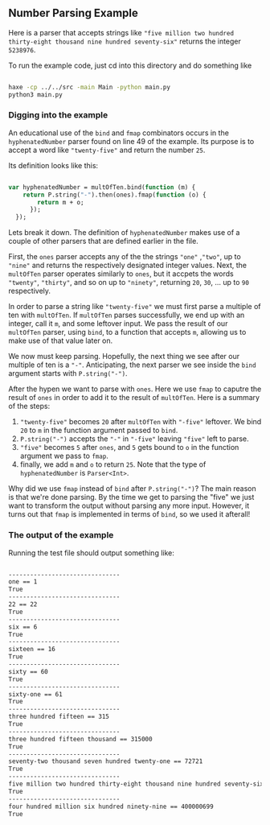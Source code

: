 ## Number Parsing Example

Here is a parser that accepts strings like `"five million two hundred thirty-eight thousand nine hundred seventy-six"` returns the integer `5238976`.

To run the example code, just cd into this directory and do something like

```bash

haxe -cp ../../src -main Main -python main.py
python3 main.py


```

### Digging into the example

An educational use of the `bind` and `fmap` combinators occurs in the
`hyphenatedNumber` parser found on line 49 of the example. Its purpose
is to accept a word like `"twenty-five"` and return the number `25`.

Its definition looks like this:

```haxe

var hyphenatedNumber = multOfTen.bind(function (m) {
	return P.string("-").then(ones).fmap(function (o) {
	    return m + o;
	  });
  });


```

Lets break it down.  The definition of `hyphenatedNumber` makes use of
a couple of other parsers that are defined earlier in the file.  

First, the `ones` parser accepts any of the the strings `"one"`
,`"two"`, up to `"nine"` and returns the respectively designated
integer values.  Next, the `multOfTen` parser operates similarly to
`ones`, but it accpets the words `"twenty"`, `"thirty"`, and so on up
to `"ninety"`, returning `20`, `30`, ... up to `90` respectively.

In order to parse a string like `"twenty-five"` we must first parse a
multiple of ten with `multOfTen`. If `multOfTen` parses successfully,
we end up with an integer, call it `m`, and some leftover input.  We
pass the result of our `multOfTen` parser, using `bind`, to a function
that accepts `m`, allowing us to make use of that value later on.  

We now must keep parsing. Hopefully, the next thing we see after our
multiple of ten is a `"-"`. Anticipating, the next parser we see
inside the `bind` argument starts with `P.string("-")`.  

After the hypen we want to parse with `ones`.  Here we use `fmap` to
caputre the result of `ones` in order to add it to the result of
`multOfTen`.  Here is a summary of the steps:


1. `"twenty-five"` becomes `20` after `multOfTen` with `"-five"`
   leftover. We bind `20` to `m` in the function argument passed to
   `bind`.
2. `P.string("-")` accepts the `"-"` in `"-five"` leaving `"five"`
   left to parse.
3. `"five"` becomes `5` after `ones`, and `5` gets bound to `o` in the
   function argument we pass to `fmap`.
4. finally, we add `m` and `o` to return `25`.  Note that the type of
   `hyphenatedNumber` is `Parser<Int>`.

Why did we use `fmap` instead of `bind` after `P.string("-")`? The
main reason is that we're done parsing.  By the time we get to parsing
the "five" we just want to transform the output without parsing any
more input. However, it turns out that `fmap` is implemented in terms
of `bind`, so we used it afterall!


### The output of the example


Running the test file should output something like:

```bash

-------------------------------
one == 1
True
-------------------------------
22 == 22
True
-------------------------------
six == 6
True
-------------------------------
sixteen == 16
True
-------------------------------
sixty == 60
True
-------------------------------
sixty-one == 61
True
-------------------------------
three hundred fifteen == 315
True
-------------------------------
three hundred fifteen thousand == 315000
True
-------------------------------
seventy-two thousand seven hundred twenty-one == 72721
True
-------------------------------
five million two hundred thirty-eight thousand nine hundred seventy-six == 5238976
True
-------------------------------
four hundred million six hundred ninety-nine == 400000699
True

```
